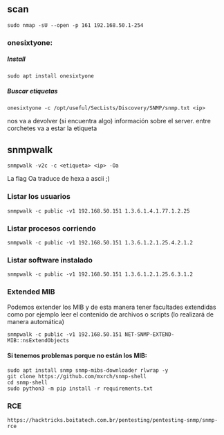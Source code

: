 ## scan
    sudo nmap -sU --open -p 161 192.168.50.1-254 



### onesixtyone:

##### Install
    sudo apt install onesixtyone


##### Buscar etiquetas
    onesixtyone -c /opt/useful/SecLists/Discovery/SNMP/snmp.txt <ip>

nos va a devolver (si encuentra algo) información sobre el server. entre corchetes va a estar la etiqueta


## snmpwalk

    snmpwalk -v2c -c <etiqueta> <ip> -Oa 

La flag Oa traduce de hexa a ascii ;)

### Listar los usuarios

    snmpwalk -c public -v1 192.168.50.151 1.3.6.1.4.1.77.1.2.25
### Listar procesos corriendo

    snmpwalk -c public -v1 192.168.50.151 1.3.6.1.2.1.25.4.2.1.2

### Listar software instalado

    snmpwalk -c public -v1 192.168.50.151 1.3.6.1.2.1.25.6.3.1.2

### Extended MIB
Podemos extender los MIB y de esta manera tener facultades extendidas como por ejemplo leer el contenido de archivos o scripts (lo realizará de manera automática)

    snmpwalk -c public -v1 192.168.50.151 NET-SNMP-EXTEND-MIB::nsExtendObjects

#### Si tenemos problemas porque no están los MIB:
    sudo apt install snmp snmp-mibs-downloader rlwrap -y
    git clone https://github.com/mxrch/snmp-shell
    cd snmp-shell
    sudo python3 -m pip install -r requirements.txt

### RCE

    https://hacktricks.boitatech.com.br/pentesting/pentesting-snmp/snmp-rce
